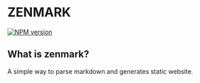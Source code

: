 # ZENMARK


[![NPM version](https://badge.fury.io/js/zenmark.svg)](http://badge.fury.io/js/zenmark)

## What is zenmark?

A simple way to parse markdown and generates static website.

